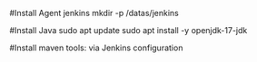 #Install Agent jenkins
mkdir -p /datas/jenkins

#Install Java
sudo apt update
sudo apt install -y openjdk-17-jdk



#Install maven tools: via Jenkins configuration
